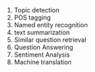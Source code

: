 
1. Topic detection
2. POS tagging
3. Named entity recognition
4. text summarization
5. Similar question retrieval
2. Question Answering
3. Sentiment Analysis
4. Machine translation

